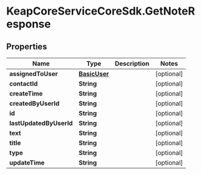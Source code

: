 # KeapCoreServiceCoreSdk.GetNoteResponse

## Properties

Name | Type | Description | Notes
------------ | ------------- | ------------- | -------------
**assignedToUser** | [**BasicUser**](BasicUser.md) |  | [optional] 
**contactId** | **String** |  | [optional] 
**createTime** | **String** |  | [optional] 
**createdByUserId** | **String** |  | [optional] 
**id** | **String** |  | [optional] 
**lastUpdatedByUserId** | **String** |  | [optional] 
**text** | **String** |  | [optional] 
**title** | **String** |  | [optional] 
**type** | **String** |  | [optional] 
**updateTime** | **String** |  | [optional] 


